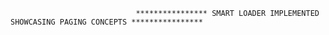                                 **************** SMART LOADER IMPLEMENTED SHOWCASING PAGING CONCEPTS ****************
